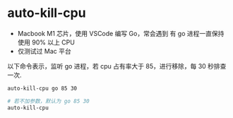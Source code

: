 # auto-kill-cpu

- Macbook M1 芯片，使用 VSCode 编写 Go，常会遇到 有 go 进程一直保持使用 90% 以上 CPU
- 仅测试过 Mac 平台

以下命令表示，监听 go 进程，若 cpu 占有率大于 85，进行移除，每 30 秒排查一次.

```bash
auto-kill-cpu go 85 30
```

```bash
# 若不加参数，默认为 go 85 30
auto-kill-cpu
```
